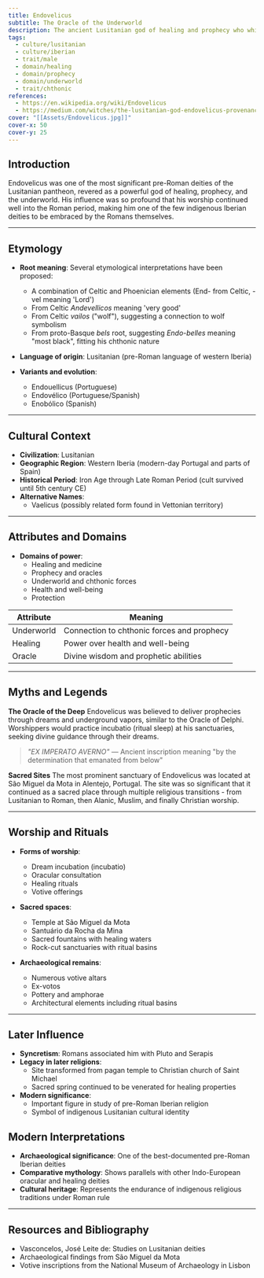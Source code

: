 ```yaml
---
title: Endovelicus
subtitle: The Oracle of the Underworld
description: The ancient Lusitanian god of healing and prophecy who whispered wisdom from the depths of sacred caves
tags:
  - culture/lusitanian
  - culture/iberian
  - trait/male
  - domain/healing
  - domain/prophecy
  - domain/underworld
  - trait/chthonic
references:
  - https://en.wikipedia.org/wiki/Endovelicus
  - https://medium.com/witches/the-lusitanian-god-endovelicus-provenance-cults-history-and-temples-in-mainland-portugal-3c194e043034
cover: "[[Assets/Endovelicus.jpg]]"
cover-x: 50
cover-y: 25
---
```

## Introduction
Endovelicus was one of the most significant pre-Roman deities of the Lusitanian pantheon, revered as a powerful god of healing, prophecy, and the underworld. His influence was so profound that his worship continued well into the Roman period, making him one of the few indigenous Iberian deities to be embraced by the Romans themselves.

---

## Etymology

- **Root meaning**: Several etymological interpretations have been proposed:
  - A combination of Celtic and Phoenician elements (End- from Celtic, -vel meaning 'Lord')
  - From Celtic *Andevellicos* meaning 'very good'
  - From Celtic *vailos* ("wolf"), suggesting a connection to wolf symbolism
  - From proto-Basque *bels* root, suggesting *Endo-belles* meaning "most black", fitting his chthonic nature

- **Language of origin**: Lusitanian (pre-Roman language of western Iberia)
- **Variants and evolution**:
  - Endouellicus (Portuguese)
  - Endovélico (Portuguese/Spanish)
  - Enobólico (Spanish)

---

## Cultural Context

- **Civilization**: Lusitanian
- **Geographic Region**: Western Iberia (modern-day Portugal and parts of Spain)
- **Historical Period**: Iron Age through Late Roman Period (cult survived until 5th century CE)
- **Alternative Names**:
  - Vaelicus (possibly related form found in Vettonian territory)

---

## Attributes and Domains

- **Domains of power**:
  - Healing and medicine
  - Prophecy and oracles
  - Underworld and chthonic forces
  - Health and well-being
  - Protection

| Attribute | Meaning |
|-----------|----------|
| Underworld | Connection to chthonic forces and prophecy |
| Healing | Power over health and well-being |
| Oracle | Divine wisdom and prophetic abilities |

---

## Myths and Legends

**The Oracle of the Deep**
Endovelicus was believed to deliver prophecies through dreams and underground vapors, similar to the Oracle of Delphi. Worshippers would practice incubatio (ritual sleep) at his sanctuaries, seeking divine guidance through their dreams.

> *"EX IMPERATO AVERNO"*
> — Ancient inscription meaning "by the determination that emanated from below"

**Sacred Sites**
The most prominent sanctuary of Endovelicus was located at São Miguel da Mota in Alentejo, Portugal. The site was so significant that it continued as a sacred place through multiple religious transitions - from Lusitanian to Roman, then Alanic, Muslim, and finally Christian worship.

---

## Worship and Rituals

- **Forms of worship**:
  - Dream incubation (incubatio)
  - Oracular consultation
  - Healing rituals
  - Votive offerings

- **Sacred spaces**:
  - Temple at São Miguel da Mota
  - Santuário da Rocha da Mina
  - Sacred fountains with healing waters
  - Rock-cut sanctuaries with ritual basins

- **Archaeological remains**:
  - Numerous votive altars
  - Ex-votos
  - Pottery and amphorae
  - Architectural elements including ritual basins

---

## Later Influence

- **Syncretism**: Romans associated him with Pluto and Serapis
- **Legacy in later religions**:
  - Site transformed from pagan temple to Christian church of Saint Michael
  - Sacred spring continued to be venerated for healing properties
- **Modern significance**:
  - Important figure in study of pre-Roman Iberian religion
  - Symbol of indigenous Lusitanian cultural identity

## Modern Interpretations

- **Archaeological significance**: One of the best-documented pre-Roman Iberian deities
- **Comparative mythology**: Shows parallels with other Indo-European oracular and healing deities
- **Cultural heritage**: Represents the endurance of indigenous religious traditions under Roman rule

---

## Resources and Bibliography

- Vasconcelos, José Leite de: Studies on Lusitanian deities
- Archaeological findings from São Miguel da Mota
- Votive inscriptions from the National Museum of Archaeology in Lisbon